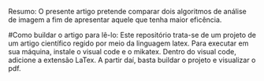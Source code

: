 Resumo: O presente artigo pretende comparar dois algoritmos de análise de imagem a fim de apresentar aquele que tenha maior eficência.



#Como buildar o artigo para lê-lo:
Este repositório trata-se de um projeto de um artigo científico regido por meio da linguagem latex. Para executar em sua máquina, instale o visual code e o mikatex. Dentro do visual code, adicione a extensão LaTex. A partir daí, basta buildar o projeto e visualizar o pdf.
